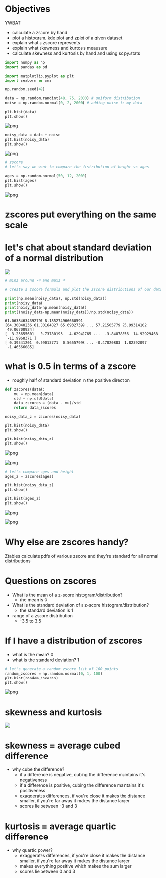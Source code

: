 
# Objectives
YWBAT
* calculate a zscore by hand
* plot a histogram, kde plot and zplot of a given dataset
* explain what a zscore represents
* explain what skewness and kurtosis meausure
* calculate skewness and kurtosis by hand and using scipy.stats


```python
import numpy as np
import pandas as pd

import matplotlib.pyplot as plt
import seaborn as sns

np.random.seed(42)
```


```python
data = np.random.randint(48, 75, 2000) # uniform distribution
noise = np.random.normal(0, 2, 2000) # adding noise to my data

plt.hist(data)
plt.show()
```


![png](lesson_files/lesson_2_0.png)



```python
noisy_data = data + noise
plt.hist(noisy_data)
plt.show()
```


![png](lesson_files/lesson_3_0.png)



```python
# zscore 
# let's say we want to compare the distribution of height vs ages

ages = np.random.normal(50, 12, 2000)
plt.hist(ages)
plt.show()
```


![png](lesson_files/lesson_4_0.png)


# zscores put everything on the same scale

# let's chat about standard deviation of a normal distribution

<img src="normal-distrubution-3sds.svg"/>


```python
# minz around -4 and maxz 4

# create a zscore formula and plot the zscore distributions of our data
```


```python
print(np.mean(noisy_data), np.std(noisy_data))
print(noisy_data)
print(noisy_data-np.mean(noisy_data))
print((noisy_data-np.mean(noisy_data))/np.std(noisy_data))
```

    61.06384634392797 8.185274966660591
    [64.30040236 61.80164827 65.69327399 ... 57.21505779 75.99314102
     49.06700924]
    [  3.23655601   0.73780193   4.62942765 ...  -3.84878856  14.92929468
     -11.9968371 ]
    [ 0.39541201  0.09013771  0.56557998 ... -0.47020883  1.82392097
     -1.46566085]


# what is 0.5 in terms of a zscore
* roughly half of standard deviation in the positive direction


```python
def zscores(data):
    mu = np.mean(data)
    std = np.std(data)
    data_zscores = (data - mu)/std
    return data_zscores
```


```python
noisy_data_z = zscores(noisy_data)
```


```python
plt.hist(noisy_data)
plt.show()

plt.hist(noisy_data_z)
plt.show()
```


![png](lesson_files/lesson_11_0.png)



![png](lesson_files/lesson_11_1.png)



```python
# let's compare ages and height
ages_z = zscores(ages)
```


```python
plt.hist(noisy_data_z)
plt.show()

plt.hist(ages_z)
plt.show()
```


![png](lesson_files/lesson_13_0.png)



![png](lesson_files/lesson_13_1.png)


# Why else are zscores handy?
Ztables calculate pdfs of various zscore and they're standard for all normal distributions

# Questions on zscores
* What is the mean of a z-score histogram/distribution?
    * the mean is 0
* What is the standard deviation of a z-score histogram/distribution?
    * the standard deviation is 1
* range of a zscore distribution
    * -3.5 to 3.5

# If I have a distribution of zscores
* what is the mean? 0
* what is the standard deviation? 1


```python
# let's generate a random zscore list of 100 points
random_zscores = np.random.normal(0, 1, 100)
plt.hist(random_zscores)
plt.show()
```


![png](lesson_files/lesson_17_0.png)


# skewness and kurtosis
<img src="skewkurt.png"/>

# skewness = average cubed difference
* why cube the difference?
    * if a difference is negative, cubing the difference maintains it's negativeness
    * if a difference is positive, cubing the difference maintains it's positiveness
    * exaggerates differences, if you're close it makes the distance smaller, if you're far away it makes the distance larger
    * scores lie between -3 and 3

# kurtosis = average quartic difference
* why quartic power?
    * exaggerates differences, if you're close it makes the distance smaller, if you're far away it makes the distance larger
    * makes everything positive which makes the sum larger
    * scores lie between 0 and 3 
    


```python

```
